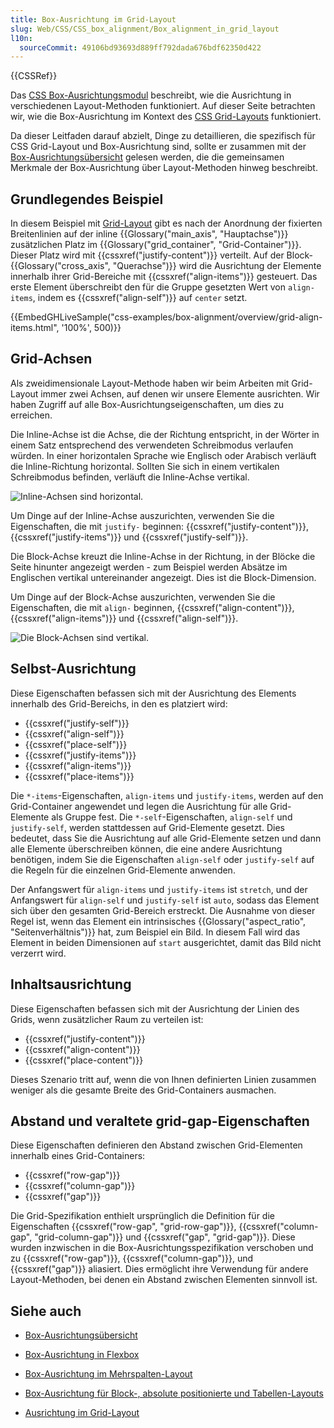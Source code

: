 ```yaml
---
title: Box-Ausrichtung im Grid-Layout
slug: Web/CSS/CSS_box_alignment/Box_alignment_in_grid_layout
l10n:
  sourceCommit: 49106bd93693d889ff792dada676bdf62350d422
---
```


{{CSSRef}}

Das [CSS Box-Ausrichtungsmodul](/de/docs/Web/CSS/CSS_box_alignment) beschreibt, wie die Ausrichtung in verschiedenen Layout-Methoden funktioniert. Auf dieser Seite betrachten wir, wie die Box-Ausrichtung im Kontext des [CSS Grid-Layouts](/de/docs/Web/CSS/CSS_grid_layout) funktioniert.

Da dieser Leitfaden darauf abzielt, Dinge zu detaillieren, die spezifisch für CSS Grid-Layout und Box-Ausrichtung sind, sollte er zusammen mit der [Box-Ausrichtungsübersicht](/de/docs/Web/CSS/CSS_box_alignment/box_alignment) gelesen werden, die die gemeinsamen Merkmale der Box-Ausrichtung über Layout-Methoden hinweg beschreibt.

## Grundlegendes Beispiel

In diesem Beispiel mit [Grid-Layout](/de/docs/Web/CSS/CSS_grid_layout/Basic_concepts_of_grid_layout) gibt es nach der Anordnung der fixierten Breitenlinien auf der inline {{Glossary("main_axis", "Hauptachse")}} zusätzlichen Platz im {{Glossary("grid_container", "Grid-Container")}}. Dieser Platz wird mit {{cssxref("justify-content")}} verteilt. Auf der Block-{{Glossary("cross_axis", "Querachse")}} wird die Ausrichtung der Elemente innerhalb ihrer Grid-Bereiche mit {{cssxref("align-items")}} gesteuert. Das erste Element überschreibt den für die Gruppe gesetzten Wert von `align-items`, indem es {{cssxref("align-self")}} auf `center` setzt.

{{EmbedGHLiveSample("css-examples/box-alignment/overview/grid-align-items.html", '100%', 500)}}

## Grid-Achsen

Als zweidimensionale Layout-Methode haben wir beim Arbeiten mit Grid-Layout immer zwei Achsen, auf denen wir unsere Elemente ausrichten. Wir haben Zugriff auf alle Box-Ausrichtungseigenschaften, um dies zu erreichen.

Die Inline-Achse ist die Achse, die der Richtung entspricht, in der Wörter in einem Satz entsprechend des verwendeten Schreibmodus verlaufen würden. In einer horizontalen Sprache wie Englisch oder Arabisch verläuft die Inline-Richtung horizontal. Sollten Sie sich in einem vertikalen Schreibmodus befinden, verläuft die Inline-Achse vertikal.

![Inline-Achsen sind horizontal.](inline_axis.png)

Um Dinge auf der Inline-Achse auszurichten, verwenden Sie die Eigenschaften, die mit `justify-` beginnen: {{cssxref("justify-content")}}, {{cssxref("justify-items")}} und {{cssxref("justify-self")}}.

Die Block-Achse kreuzt die Inline-Achse in der Richtung, in der Blöcke die Seite hinunter angezeigt werden - zum Beispiel werden Absätze im Englischen vertikal untereinander angezeigt. Dies ist die Block-Dimension.

Um Dinge auf der Block-Achse auszurichten, verwenden Sie die Eigenschaften, die mit `align-` beginnen, {{cssxref("align-content")}}, {{cssxref("align-items")}} und {{cssxref("align-self")}}.

![Die Block-Achsen sind vertikal.](block_axis.png)

## Selbst-Ausrichtung

Diese Eigenschaften befassen sich mit der Ausrichtung des Elements innerhalb des Grid-Bereichs, in den es platziert wird:

- {{cssxref("justify-self")}}
- {{cssxref("align-self")}}
- {{cssxref("place-self")}}
- {{cssxref("justify-items")}}
- {{cssxref("align-items")}}
- {{cssxref("place-items")}}

Die `*-items`-Eigenschaften, `align-items` und `justify-items`, werden auf den Grid-Container angewendet und legen die Ausrichtung für alle Grid-Elemente als Gruppe fest. Die `*-self`-Eigenschaften, `align-self` und `justify-self`, werden stattdessen auf Grid-Elemente gesetzt. Dies bedeutet, dass Sie die Ausrichtung auf alle Grid-Elemente setzen und dann alle Elemente überschreiben können, die eine andere Ausrichtung benötigen, indem Sie die Eigenschaften `align-self` oder `justify-self` auf die Regeln für die einzelnen Grid-Elemente anwenden.

Der Anfangswert für `align-items` und `justify-items` ist `stretch`, und der Anfangswert für `align-self` und `justify-self` ist `auto`, sodass das Element sich über den gesamten Grid-Bereich erstreckt. Die Ausnahme von dieser Regel ist, wenn das Element ein intrinsisches {{Glossary("aspect_ratio", "Seitenverhältnis")}} hat, zum Beispiel ein Bild. In diesem Fall wird das Element in beiden Dimensionen auf `start` ausgerichtet, damit das Bild nicht verzerrt wird.

## Inhaltsausrichtung

Diese Eigenschaften befassen sich mit der Ausrichtung der Linien des Grids, wenn zusätzlicher Raum zu verteilen ist:

- {{cssxref("justify-content")}}
- {{cssxref("align-content")}}
- {{cssxref("place-content")}}

Dieses Szenario tritt auf, wenn die von Ihnen definierten Linien zusammen weniger als die gesamte Breite des Grid-Containers ausmachen.

## Abstand und veraltete grid-gap-Eigenschaften

Diese Eigenschaften definieren den Abstand zwischen Grid-Elementen innerhalb eines Grid-Containers:

- {{cssxref("row-gap")}}
- {{cssxref("column-gap")}}
- {{cssxref("gap")}}

Die Grid-Spezifikation enthielt ursprünglich die Definition für die Eigenschaften {{cssxref("row-gap", "grid-row-gap")}}, {{cssxref("column-gap", "grid-column-gap")}} und {{cssxref("gap", "grid-gap")}}. Diese wurden inzwischen in die Box-Ausrichtungsspezifikation verschoben und zu {{cssxref("row-gap")}}, {{cssxref("column-gap")}}, und {{cssxref("gap")}} aliasiert. Dies ermöglicht ihre Verwendung für andere Layout-Methoden, bei denen ein Abstand zwischen Elementen sinnvoll ist.

## Siehe auch

- [Box-Ausrichtungsübersicht](/de/docs/Web/CSS/CSS_box_alignment/Box_alignment)
- [Box-Ausrichtung in Flexbox](/de/docs/Web/CSS/CSS_box_alignment/Box_alignment_in_flexbox)
- [Box-Ausrichtung im Mehrspalten-Layout](/de/docs/Web/CSS/CSS_box_alignment/Box_alignment_in_multi-column_layout)
- [Box-Ausrichtung für Block-, absolute positionierte und Tabellen-Layouts](/de/docs/Web/CSS/CSS_box_alignment/Box_alignment_in_block_abspos_tables)

- [Ausrichtung im Grid-Layout](/de/docs/Web/CSS/CSS_grid_layout/Box_alignment_in_grid_layout)
